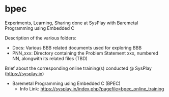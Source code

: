# bpec
Experiments, Learning, Sharing done at SysPlay with Baremetal Programming using Embedded C

Description of the various folders:

+ Docs: Various BBB related documents used for exploring BBB
+ PNN_xxx: Directory containing the Problem Statement xxx, numbered NN, alongwith its related files (TBD)

Brief about the corresponding online training(s) conducted @ SysPlay (https://sysplay.in)

+ Baremetal Programming using Embedded C (BPEC)
	- Info Link: https://sysplay.in/index.php?pagefile=bpec_online_training
